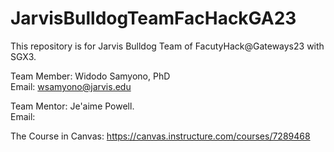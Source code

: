 # JarvisBulldogTeamFacHackGA23
This repository is for Jarvis Bulldog Team of FacutyHack@Gateways23 with SGX3. 

Team Member: Widodo Samyono, PhD                                             
Email: wsamyono@jarvis.edu
                               
Team Mentor: Je'aime Powell.                                
Email: 

The Course in Canvas:
https://canvas.instructure.com/courses/7289468
